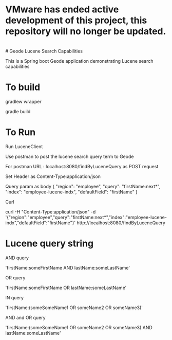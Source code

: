 <h1> VMware has ended active development of this project, this repository will no longer be updated.</h1><br># Geode Lucene Search Capabilities

This is a Spring boot Geode application demonstrating Lucene search capabilities


# To build

gradlew wrapper

gradle build

# To Run

Run LuceneClient

Use postman to post the lucene search query term to Geode

For postman URL : localhost:8080/findByLuceneQuery as POST request

Set Header as 
Content-Type:application/json 

Query param as body
{
  "region": "employee",
  "query": "firstName:next*",
  "index": "employee-lucene-indx",
  "defaultField": "firstName"
}

Curl 

curl -H "Content-Type:application/json" -d '{"region":"employee","query":"firstName:next*","index":"employee-lucene-indx","defaultField":"firstName"}' http://localhost:8080/findByLuceneQuery

# Lucene query string 

AND query

'firstName:someFirstName AND lastName:someLastName'


OR query

'firstName:someFirstName OR lastName:someLastName'

IN query


'firstName:(someSomeName1 OR someName2 OR someName3)'

AND and OR query

'firstName:(someSomeName1 OR someName2 OR someName3) AND lastName:someLastName'


